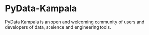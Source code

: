 # PyData-Kampala
PyData Kampala is an open and welcoming community of users and developers of data, sceience and engineering tools.
